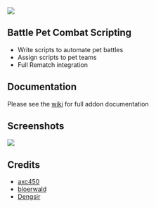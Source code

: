 <img src="https://i.imgur.com/1bVE2iW.png">

## Battle Pet Combat Scripting

- Write scripts to automate pet battles
- Assign scripts to pet teams
- Full Rematch integration

## Documentation
Please see the [wiki](https://github.com/axc450/pbs/wiki) for full addon documentation

## Screenshots
<img src="https://i.imgur.com/Gh3LTWh.png">

## Credits
- [axc450](https://github.com/axc450)
- [bloerwald](https://github.com/bloerwald)
- [Dengsir](https://github.com/DengSir)
